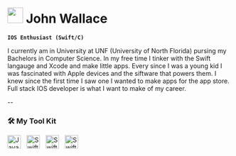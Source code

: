 # <img src="https://media.giphy.com/media/g0yN4FOryeRoc/giphy.gif" width="35"> John Wallace 

**`IOS Enthusiast (Swift/C)`**

I currently am in University at UNF (University of North Florida) pursing my Bachelors in Computer Science. In my free time I tinker with the Swift langauge and Xcode and make little apps. Every since I was a young kid I was fascinated with Apple devices and the siftware that powers them. I knew since the first time I saw one I wanted to make apps for the app store. Full stack IOS developer is what I want to make of my career.

--

### 🛠 My Tool Kit

<img align="left" alt="Java" width="30px" style="padding-right:10px;" src="https://cdn.jsdelivr.net/gh/devicons/devicon/icons/java/java-original.svg"/>
<img align="left" alt="Swift" width="30px" style="padding-right:10px;" src="https://static.cdnlogo.com/logos/s/13/swift.svg"/>
<img align="left" alt="Swift" width="30px" style="padding-right:10px;" src="https://upload.wikimedia.org/wikipedia/commons/1/18/ISO_C%2B%2B_Logo.svg"/>
<img align="left" alt="Swift" width="30px" style="padding-right:10px;" src="https://camo.githubusercontent.com/6c8e86dfc77346d4388b8e064db73017a210f18e2cd18e74779ea34f2d630f4a/68747470733a2f2f63646e2e6a7364656c6976722e6e65742f67682f64657669636f6e732f64657669636f6e2f69636f6e732f6769746875622f6769746875622d6f726967696e616c2e737667"/>
